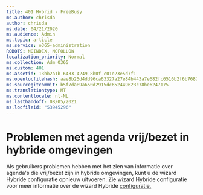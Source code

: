 ```yaml
---
title: 401 Hybrid - FreeBusy
ms.author: chrisda
author: chrisda
ms.date: 04/21/2020
ms.audience: Admin
ms.topic: article
ms.service: o365-administration
ROBOTS: NOINDEX, NOFOLLOW
localization_priority: Normal
ms.collection: Adm_O365
ms.custom: 401
ms.assetid: 13bb2a1b-6433-4249-8b0f-c01e23e5d7f1
ms.openlocfilehash: aae8b25d4dd96ca63327a27e84b443a7e682fc6516b2f6b76820da6b125dc1f4
ms.sourcegitcommit: b5f7da89a650d2915dc652449623c78be6247175
ms.translationtype: MT
ms.contentlocale: nl-NL
ms.lasthandoff: 08/05/2021
ms.locfileid: "53945296"
---
```

# <a name="calendar-freebusy-issues-in-hybrid-environments"></a>Problemen met agenda vrij/bezet in hybride omgevingen

Als gebruikers problemen hebben met het zien van informatie over agenda's die vrij/bezet zijn in hybride omgevingen, kunt u de wizard Hybride configuratie opnieuw uitvoeren. Zie wizard Hybride configuratie voor meer informatie over de wizard Hybride [configuratie.](https://go.microsoft.com/fwlink/p/?linkid=528149)
